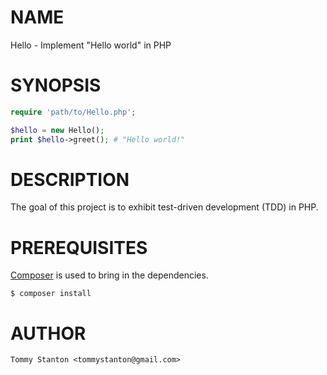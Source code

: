 # NAME

Hello - Implement "Hello world" in PHP

# SYNOPSIS

```php
require 'path/to/Hello.php';

$hello = new Hello();
print $hello->greet(); # "Hello world!"
```

# DESCRIPTION

The goal of this project is to exhibit test-driven development (TDD) in
PHP.

# PREREQUISITES

[Composer](https://getcomposer.org/) is used to bring in the
dependencies.

```text
$ composer install
```

# AUTHOR

`Tommy Stanton <tommystanton@gmail.com>`
